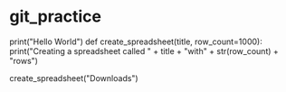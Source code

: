 # git_practice
print("Hello World")
def create_spreadsheet(title, row_count=1000):
  print("Creating a spreadsheet called " + title + "with" + str(row_count) + "rows")

create_spreadsheet("Downloads")
